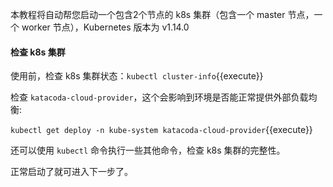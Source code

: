 本教程将自动帮您启动一个包含2个节点的 k8s 集群（包含一个 master 节点，一个 worker 节点），Kubernetes 版本为 v1.14.0

#### 检查 k8s 集群

使用前，检查 k8s 集群状态：`kubectl cluster-info`{{execute}}

检查 `katacoda-cloud-provider`，这个会影响到环境是否能正常提供外部负载均衡:

`kubectl get deploy -n kube-system katacoda-cloud-provider`{{execute}}

还可以使用 `kubectl` 命令执行一些其他命令，检查 k8s 集群的完整性。

正常启动了就可进入下一步了。